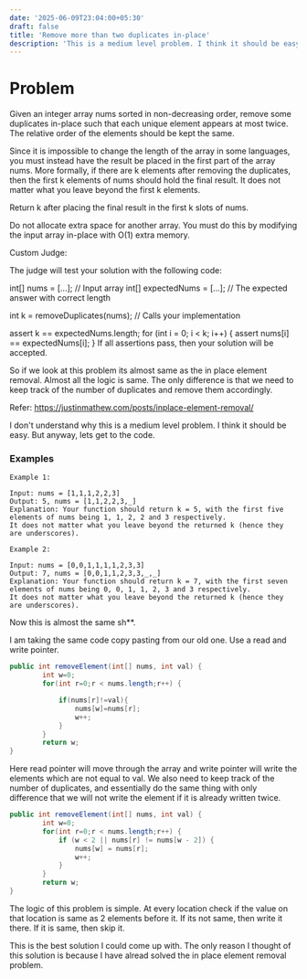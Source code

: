 ```yaml
---
date: '2025-06-09T23:04:00+05:30'
draft: false
title: 'Remove more than two duplicates in-place'
description: 'This is a medium level problem. I think it should be easy. But anyway, lets get to the code.'
---
```


# Problem

Given an integer array nums sorted in non-decreasing order, remove some duplicates in-place such that each unique element appears at most twice. The relative order of the elements should be kept the same.

Since it is impossible to change the length of the array in some languages, you must instead have the result be placed in the first part of the array nums. More formally, if there are k elements after removing the duplicates, then the first k elements of nums should hold the final result. It does not matter what you leave beyond the first k elements.

Return k after placing the final result in the first k slots of nums.

Do not allocate extra space for another array. You must do this by modifying the input array in-place with O(1) extra memory.

Custom Judge:

The judge will test your solution with the following code:

int[] nums = [...]; // Input array
int[] expectedNums = [...]; // The expected answer with correct length

int k = removeDuplicates(nums); // Calls your implementation

assert k == expectedNums.length;
for (int i = 0; i < k; i++) {
    assert nums[i] == expectedNums[i];
}
If all assertions pass, then your solution will be accepted.


So if we look at this problem its almost same as the in place element removal. Almost all the logic is same. The only difference is that we need to keep track of the number of duplicates and remove them accordingly.

Refer: https://justinmathew.com/posts/inplace-element-removal/

I don't understand why this is a medium level problem. I think it should be easy. But anyway, lets get to the code.

### Examples

````
Example 1:

Input: nums = [1,1,1,2,2,3]
Output: 5, nums = [1,1,2,2,3,_]
Explanation: Your function should return k = 5, with the first five elements of nums being 1, 1, 2, 2 and 3 respectively.
It does not matter what you leave beyond the returned k (hence they are underscores).

Example 2:

Input: nums = [0,0,1,1,1,1,2,3,3]
Output: 7, nums = [0,0,1,1,2,3,3,_,_]
Explanation: Your function should return k = 7, with the first seven elements of nums being 0, 0, 1, 1, 2, 3 and 3 respectively.
It does not matter what you leave beyond the returned k (hence they are underscores).
````
Now this is almost the same sh**. 

I am taking the same code copy pasting from our old one. Use a read and write pointer. 

```java
public int removeElement(int[] nums, int val) {
        int w=0;
        for(int r=0;r < nums.length;r++) {

            if(nums[r]!=val){
                nums[w]=nums[r];
                w++;
            }
        }
        return w;
}
```

Here read pointer will move through the array and write pointer will write the elements which are not equal to val. We also need to keep track of the number of duplicates, and essentially do the same thing with only difference that we will not write the element if it is already written twice. 

```java
public int removeElement(int[] nums, int val) {
        int w=0;
        for(int r=0;r < nums.length;r++) {
            if (w < 2 || nums[r] != nums[w - 2]) {
                nums[w] = nums[r];
                w++;
            }
        }
        return w;
}
````
 
The logic of this problem is simple. At every location check if the value on that location is same as 2 elements before it. If its not same, then write it there. If it is same, then skip it.

This is the best solution I could come up with. The only reason I thought of this solution is because I have alread solved the in place element removal problem. 